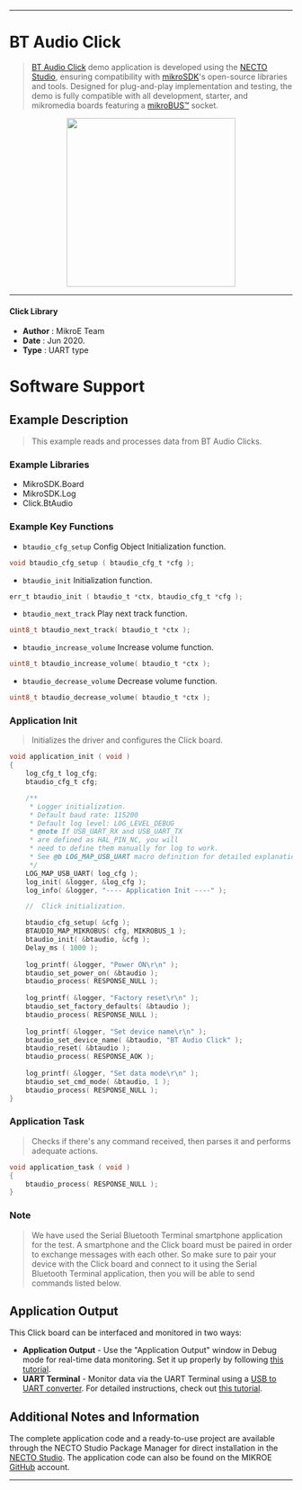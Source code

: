 
---
# BT Audio Click

> [BT Audio Click](https://www.mikroe.com/?pid_product=MIKROE-2399) demo application is developed using
the [NECTO Studio](https://www.mikroe.com/necto), ensuring compatibility with [mikroSDK](https://www.mikroe.com/mikrosdk)'s
open-source libraries and tools. Designed for plug-and-play implementation and testing, the demo is fully compatible with
all development, starter, and mikromedia boards featuring a [mikroBUS&trade;](https://www.mikroe.com/mikrobus) socket.

<p align="center">
  <img src="https://www.mikroe.com/?pid_product=MIKROE-2399&image=1" height=300px>
</p>

---

#### Click Library

- **Author**        : MikroE Team
- **Date**          : Jun 2020.
- **Type**          : UART type

# Software Support

## Example Description

> This example reads and processes data from BT Audio Clicks.

### Example Libraries

- MikroSDK.Board
- MikroSDK.Log
- Click.BtAudio

### Example Key Functions

- `btaudio_cfg_setup` Config Object Initialization function. 
```c
void btaudio_cfg_setup ( btaudio_cfg_t *cfg );
``` 
 
- `btaudio_init` Initialization function. 
```c
err_t btaudio_init ( btaudio_t *ctx, btaudio_cfg_t *cfg );
```

- `btaudio_next_track` Play next track function. 
```c
uint8_t btaudio_next_track( btaudio_t *ctx );
```
 
- `btaudio_increase_volume` Increase volume function. 
```c
uint8_t btaudio_increase_volume( btaudio_t *ctx );
```

- `btaudio_decrease_volume` Decrease volume function. 
```c
uint8_t btaudio_decrease_volume( btaudio_t *ctx );
```

### Application Init

> Initializes the driver and configures the Click board.

```c
void application_init ( void )
{
    log_cfg_t log_cfg;
    btaudio_cfg_t cfg;

    /** 
     * Logger initialization.
     * Default baud rate: 115200
     * Default log level: LOG_LEVEL_DEBUG
     * @note If USB_UART_RX and USB_UART_TX 
     * are defined as HAL_PIN_NC, you will 
     * need to define them manually for log to work. 
     * See @b LOG_MAP_USB_UART macro definition for detailed explanation.
     */
    LOG_MAP_USB_UART( log_cfg );
    log_init( &logger, &log_cfg );
    log_info( &logger, "---- Application Init ----" );

    //  Click initialization.

    btaudio_cfg_setup( &cfg );
    BTAUDIO_MAP_MIKROBUS( cfg, MIKROBUS_1 );
    btaudio_init( &btaudio, &cfg );
    Delay_ms ( 1000 );
    
    log_printf( &logger, "Power ON\r\n" );
    btaudio_set_power_on( &btaudio );
    btaudio_process( RESPONSE_NULL );
    
    log_printf( &logger, "Factory reset\r\n" );
    btaudio_set_factory_defaults( &btaudio );
    btaudio_process( RESPONSE_NULL );
    
    log_printf( &logger, "Set device name\r\n" );
    btaudio_set_device_name( &btaudio, "BT Audio Click" );
    btaudio_reset( &btaudio );
    btaudio_process( RESPONSE_AOK );
    
    log_printf( &logger, "Set data mode\r\n" );
    btaudio_set_cmd_mode( &btaudio, 1 );
    btaudio_process( RESPONSE_NULL );
}
```

### Application Task

> Checks if there's any command received, then parses it and performs adequate actions.

```c
void application_task ( void )
{
    btaudio_process( RESPONSE_NULL );
}
```

### Note

> We have used the Serial Bluetooth Terminal smartphone application for the test. 
> A smartphone and the Click board must be paired in order to exchange messages
> with each other. So make sure to pair your device with the Click board and
> connect to it using the Serial Bluetooth Terminal application, then you will be able 
> to send commands listed below.

## Application Output

This Click board can be interfaced and monitored in two ways:
- **Application Output** - Use the "Application Output" window in Debug mode for real-time data monitoring.
Set it up properly by following [this tutorial](https://www.youtube.com/watch?v=ta5yyk1Woy4).
- **UART Terminal** - Monitor data via the UART Terminal using
a [USB to UART converter](https://www.mikroe.com/click/interface/usb?interface*=uart,uart). For detailed instructions,
check out [this tutorial](https://help.mikroe.com/necto/v2/Getting%20Started/Tools/UARTTerminalTool).

## Additional Notes and Information

The complete application code and a ready-to-use project are available through the NECTO Studio Package Manager for 
direct installation in the [NECTO Studio](https://www.mikroe.com/necto). The application code can also be found on
the MIKROE [GitHub](https://github.com/MikroElektronika/mikrosdk_click_v2) account.

---
